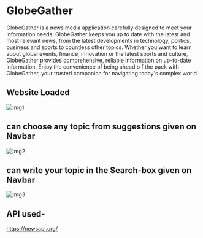 # GlobeGather
GlobeGather is a news media application carefully designed to meet your information needs. GlobeGather keeps you up to date with the latest and most relevant news, from the latest developments in technology, politics, business and sports to countless other topics. Whether you want to learn about global events, finance, innovation or the latest sports and culture, GlobeGather provides comprehensive, reliable information on up-to-date information. Enjoy the convenience of being ahead o
f the pack with GlobeGather, your trusted companion for navigating today's complex world

## Website Loaded 
![img1](https://github.com/Rezul04/GlobeGather/assets/117396265/7c9ebf50-7411-4cd8-ba20-de6aff7262aa)

## can choose any topic from suggestions given on Navbar
![img2](https://github.com/Rezul04/GlobeGather/assets/117396265/86f6cc89-fe50-489b-94c3-7bd8944b5af8)

## can write your topic in the Search-box given on Navbar 
![img3](https://github.com/Rezul04/GlobeGather/assets/117396265/70c43662-7651-40fb-899d-2341fe7e05eb)

## API used-
https://newsapi.org/
